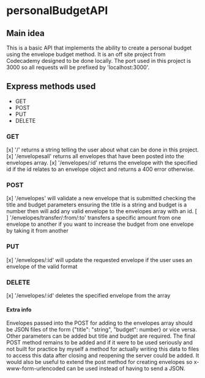 # personalBudgetAPI
## Main idea
This is a basic API that implements the ability to create a personal budget using the envelope budget method. It is an off site project from Codecademy designed
to be done locally. The port used in this project is 3000 so all requests will be prefixed by 'localhost:3000'.
## Express methods used
- GET
- POST
- PUT
- DELETE

### GET
[x] '/' returns a string telling the user about what can be done in this project.
[x] '/envelopesall' returns all envelopes that have been posted into the envelopes array.
[x] '/envelopes/:id' returns the envelope with the specified id if the id relates to an envelope object and returns a 400 error otherwise.

### POST
[x] '/envelopes' will validate a new envelope that is submitted checking the title and budget parameters ensuring the title is a string and budget is a number
then will add any valid envelope to the envelopes array with an id.
[ ] '/envelopes/transfer/:from/:to' transfers a specific amount from one envelope to another if you want to increase the budget from one envelope by taking it from another 

### PUT
[x] '/envelopes/:id' will update the requested envelope if the user uses an envelope of the valid format 

### DELETE
[x] '/envelopes/:id' deletes the specified envelope from the array

#### Extra info
Envelopes passed into the POST for adding to the envelopes array should be JSON files of the form {"title": "string", "budget": number} or vice versa. 
Other parameters can be added but title and budget are required. The final POST method remains to be added and if it were to be used seriously and not 
built for practice by myself a method for actually writing this data to files to access this data after closing and reopening the server could be added. 
It would also be useful to extend the post method for creating envelopes so x-www-form-urlencoded can be used instead of having to send a JSON.
